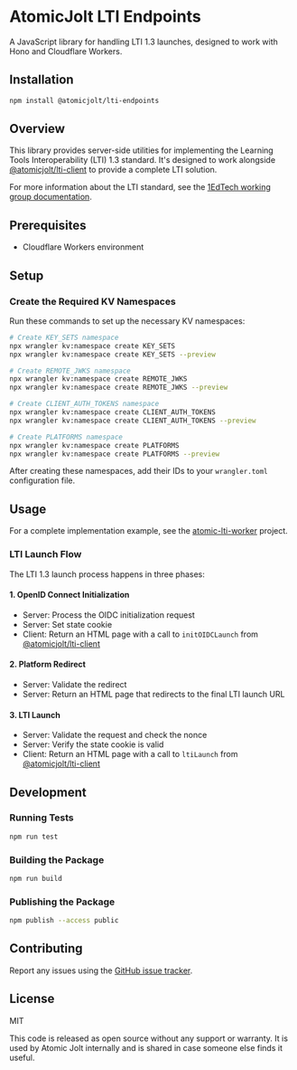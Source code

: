 # AtomicJolt LTI Endpoints

A JavaScript library for handling LTI 1.3 launches, designed to work with Hono and Cloudflare Workers.

## Installation

```bash
npm install @atomicjolt/lti-endpoints
```

## Overview

This library provides server-side utilities for implementing the Learning Tools Interoperability (LTI) 1.3 standard. It's designed to work alongside [@atomicjolt/lti-client](https://www.npmjs.com/package/@atomicjolt/lti-client) to provide a complete LTI solution.

For more information about the LTI standard, see the [1EdTech working group documentation](https://www.imsglobal.org/activity/learning-tools-interoperability).

## Prerequisites

- Cloudflare Workers environment

## Setup

### Create the Required KV Namespaces

Run these commands to set up the necessary KV namespaces:

```bash
# Create KEY_SETS namespace
npx wrangler kv:namespace create KEY_SETS
npx wrangler kv:namespace create KEY_SETS --preview

# Create REMOTE_JWKS namespace
npx wrangler kv:namespace create REMOTE_JWKS
npx wrangler kv:namespace create REMOTE_JWKS --preview

# Create CLIENT_AUTH_TOKENS namespace
npx wrangler kv:namespace create CLIENT_AUTH_TOKENS
npx wrangler kv:namespace create CLIENT_AUTH_TOKENS --preview

# Create PLATFORMS namespace
npx wrangler kv:namespace create PLATFORMS
npx wrangler kv:namespace create PLATFORMS --preview
```

After creating these namespaces, add their IDs to your `wrangler.toml` configuration file.

## Usage

For a complete implementation example, see the [atomic-lti-worker](https://github.com/atomicjolt-com/atomic-lti-worker) project.

### LTI Launch Flow

The LTI 1.3 launch process happens in three phases:

#### 1. OpenID Connect Initialization

- Server: Process the OIDC initialization request
- Server: Set state cookie
- Client: Return an HTML page with a call to `initOIDCLaunch` from [@atomicjolt/lti-client](https://www.npmjs.com/package/@atomicjolt/lti-client)

#### 2. Platform Redirect

- Server: Validate the redirect
- Server: Return an HTML page that redirects to the final LTI launch URL

#### 3. LTI Launch

- Server: Validate the request and check the nonce
- Server: Verify the state cookie is valid
- Client: Return an HTML page with a call to `ltiLaunch` from [@atomicjolt/lti-client](https://www.npmjs.com/package/@atomicjolt/lti-client)

## Development

### Running Tests

```bash
npm run test
```

### Building the Package

```bash
npm run build
```

### Publishing the Package

```bash
npm publish --access public
```

## Contributing

Report any issues using the [GitHub issue tracker](https://github.com/atomicjolt-com/atomicjolt-lti-endpoints/issues).

## License

MIT

This code is released as open source without any support or warranty. It is used by Atomic Jolt internally and is shared in case someone else finds it useful.

